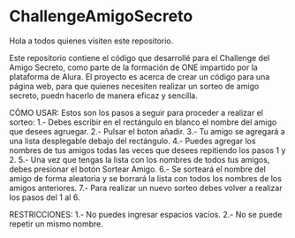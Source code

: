 # ChallengeAmigoSecreto

Hola a todos quienes visiten este repositorio.

Este repositorio contiene el código que desarrollé para el Challenge del Amigo Secreto, como parte de la formación de ONE impartido por la plataforma de Alura.
El proyecto es acerca de crear un código para una página web, para que quienes necesiten realizar un sorteo de amigo secreto, puedn hacerlo de manera eficaz y sencilla.

CÓMO USAR:
Estos son los pasos a seguir para proceder a realizar el sorteo:
1.- Debes escribir en el rectángulo en blanco el nombre del amigo que desees agruegar.
2.- Pulsar el boton añadir.
3.- Tu amigo se agregará a una lista desplegable debajo del rectángulo.
4.- Puedes agregar los nombres de tus amigos todas las veces que desees repitiendo los pasos 1 y 2.
5.- Una vez que tengas la lista con los nombres de todos tus amigos, debes presionar el botón Sortear Amigo.
6.- Se sorteará el nombre del amigo de forma aleatoria y se borrará la lista con todos los nombres de los amigos anteriores.
7.- Para realizar un nuevo sorteo debes volver a realizar los pasos del 1 al 6.

RESTRICCIONES:
1.- No puedes ingresar espacios vacíos.
2.- No se puede repetir un mismo nombre.
